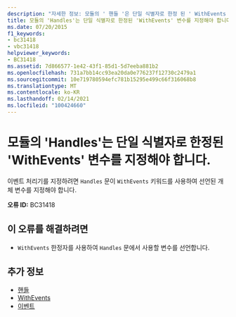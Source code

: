 ```yaml
---
description: "자세한 정보: 모듈의 ' 핸들 '은 단일 식별자로 한정 된 ' WithEvents ' 변수를 지정 해야 합니다."
title: 모듈의 'Handles'는 단일 식별자로 한정된 'WithEvents' 변수를 지정해야 합니다.
ms.date: 07/20/2015
f1_keywords:
- bc31418
- vbc31418
helpviewer_keywords:
- BC31418
ms.assetid: 7d866577-1e42-43f1-85d1-5d7eeba881b2
ms.openlocfilehash: 731a7bb14cc93ea20da0e776237f12730c2479a1
ms.sourcegitcommit: 10e719780594efc781b15295e499c66f316068b8
ms.translationtype: MT
ms.contentlocale: ko-KR
ms.lasthandoff: 02/14/2021
ms.locfileid: "100424660"
---
```

# <a name="handles-in-modules-must-specify-a-withevents-variable-qualified-with-a-single-identifier"></a>모듈의 'Handles'는 단일 식별자로 한정된 'WithEvents' 변수를 지정해야 합니다.

이벤트 처리기를 지정하려면 `Handles` 문이 `WithEvents` 키워드를 사용하여 선언된 개체 변수를 지정해야 합니다.  
  
 **오류 ID:** BC31418  
  
## <a name="to-correct-this-error"></a>이 오류를 해결하려면  
  
- `WithEvents` 한정자를 사용하여 `Handles` 문에서 사용할 변수를 선언합니다.  
  
## <a name="see-also"></a>추가 정보

- [핸들](../language-reference/statements/handles-clause.md)
- [WithEvents](../language-reference/modifiers/withevents.md)
- [이벤트](../programming-guide/language-features/events/index.md)
